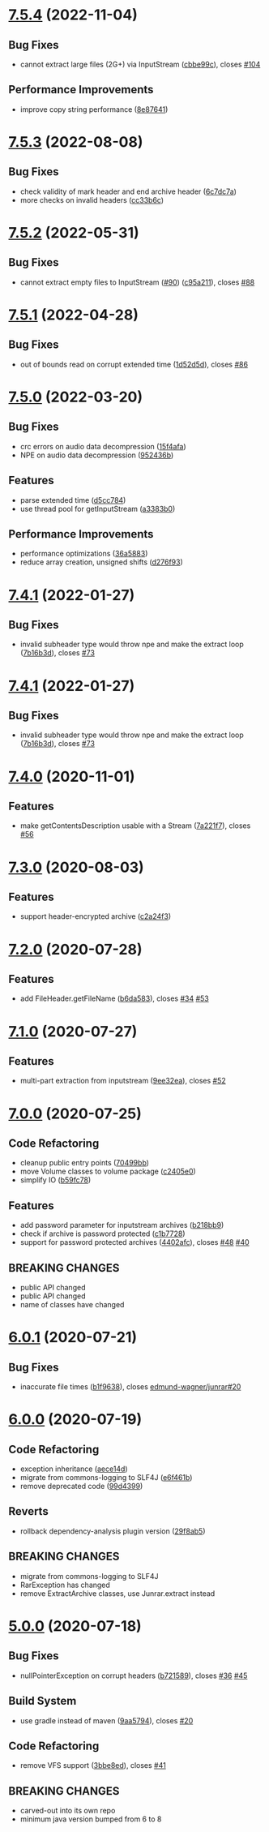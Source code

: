 # [7.5.4](https://github.com/junrar/junrar/compare/v7.5.3...v7.5.4) (2022-11-04)


## Bug Fixes

* cannot extract large files (2G+) via InputStream ([cbbe99c](https://github.com/junrar/junrar/commit/cbbe99c45b6db8f2c2c8bec99db574729c0070c3)), closes [#104](https://github.com/junrar/junrar/issues/104)


## Performance Improvements

* improve copy string performance ([8e87641](https://github.com/junrar/junrar/commit/8e876416c5e6055eb7a9acce887f95a63e8c937b))

# [7.5.3](https://github.com/junrar/junrar/compare/v7.5.2...v7.5.3) (2022-08-08)


## Bug Fixes

* check validity of mark header and end archive header ([6c7dc7a](https://github.com/junrar/junrar/commit/6c7dc7af33e8a77b16ab2b12731be739994592e1))
* more checks on invalid headers ([cc33b6c](https://github.com/junrar/junrar/commit/cc33b6c179daa4a79899cec897857995bd6d1400))

# [7.5.2](https://github.com/junrar/junrar/compare/v7.5.1...v7.5.2) (2022-05-31)


## Bug Fixes

* cannot extract empty files to InputStream ([#90](https://github.com/junrar/junrar/issues/90)) ([c95a211](https://github.com/junrar/junrar/commit/c95a211a47466b2ca2f568edbb22dc976b22031d)), closes [#88](https://github.com/junrar/junrar/issues/88)

# [7.5.1](https://github.com/junrar/junrar/compare/v7.5.0...v7.5.1) (2022-04-28)


## Bug Fixes

* out of bounds read on corrupt extended time ([1d52d5d](https://github.com/junrar/junrar/commit/1d52d5d308afa607bce6fc5253bf950193e35852)), closes [#86](https://github.com/junrar/junrar/issues/86)

# [7.5.0](https://github.com/junrar/junrar/compare/v7.4.1...v7.5.0) (2022-03-20)


## Bug Fixes

* crc errors on audio data decompression ([15f4afa](https://github.com/junrar/junrar/commit/15f4afa23eff69c2e0f3c906815777abf5ac267c))
* NPE on audio data decompression ([952436b](https://github.com/junrar/junrar/commit/952436b204614a747fe8a401d213196cd326d818))


## Features

* parse extended time ([d5cc784](https://github.com/junrar/junrar/commit/d5cc784c937f461be1e71a7a92b4018af8aef8c7))
* use thread pool for getInputStream ([a3383b0](https://github.com/junrar/junrar/commit/a3383b0dc4db5c5c29334abadd42688fa5ea583b))


## Performance Improvements

* performance optimizations ([36a5883](https://github.com/junrar/junrar/commit/36a58836c3abd042a9c2cb544d7bbf8aec7beeb7))
* reduce array creation, unsigned shifts ([d276f93](https://github.com/junrar/junrar/commit/d276f937c0c328a4450164d138b3bc60db4f2542))

# [7.4.1](https://github.com/junrar/junrar/compare/v7.4.0...v7.4.1) (2022-01-27)


## Bug Fixes

* invalid subheader type would throw npe and make the extract loop ([7b16b3d](https://github.com/junrar/junrar/commit/7b16b3d90b91445fd6af0adfed22c07413d4fab7)), closes [#73](https://github.com/junrar/junrar/issues/73)

# [7.4.1](https://github.com/junrar/junrar/compare/v7.4.0...v7.4.1) (2022-01-27)


## Bug Fixes

* invalid subheader type would throw npe and make the extract loop ([7b16b3d](https://github.com/junrar/junrar/commit/7b16b3d90b91445fd6af0adfed22c07413d4fab7)), closes [#73](https://github.com/junrar/junrar/issues/73)

# [7.4.0](https://github.com/junrar/junrar/compare/v7.3.0...v7.4.0) (2020-11-01)


## Features

* make getContentsDescription usable with a Stream ([7a221f7](https://github.com/junrar/junrar/commit/7a221f7686e79d6d5fbd5fbc7573796b4057119d)), closes [#56](https://github.com/junrar/junrar/issues/56)

# [7.3.0](https://github.com/junrar/junrar/compare/v7.2.0...v7.3.0) (2020-08-03)


## Features

* support header-encrypted archive ([c2a24f3](https://github.com/junrar/junrar/commit/c2a24f3c509c4a10b8a03377e117a50013fdb16b))

# [7.2.0](https://github.com/junrar/junrar/compare/v7.1.0...v7.2.0) (2020-07-28)


## Features

* add FileHeader.getFileName ([b6da583](https://github.com/junrar/junrar/commit/b6da583ffbb861219fe20877fb78bf5092996914)), closes [#34](https://github.com/junrar/junrar/issues/34) [#53](https://github.com/junrar/junrar/issues/53)

# [7.1.0](https://github.com/junrar/junrar/compare/v7.0.0...v7.1.0) (2020-07-27)


## Features

* multi-part extraction from inputstream ([9ee32ea](https://github.com/junrar/junrar/commit/9ee32eafc12436b625c020ac96cd2a4e091af972)), closes [#52](https://github.com/junrar/junrar/issues/52)

# [7.0.0](https://github.com/junrar/junrar/compare/v6.0.1...v7.0.0) (2020-07-25)


## Code Refactoring

* cleanup public entry points ([70499bb](https://github.com/junrar/junrar/commit/70499bb89442098048af183ab3ca77fca0fd92da))
* move Volume classes to volume package ([c2405e0](https://github.com/junrar/junrar/commit/c2405e04e1dbeb06b01dff419189105321d243e5))
* simplify IO ([b59fc78](https://github.com/junrar/junrar/commit/b59fc78f10f9b650d73ad72a60e139adb4dff09e))


## Features

* add password parameter for inputstream archives ([b218bb9](https://github.com/junrar/junrar/commit/b218bb973ae2ddbb59cae7ba7558b7accab70091))
* check if archive is password protected ([c1b7728](https://github.com/junrar/junrar/commit/c1b77289ccfcf36061513ae419cf1770b76c0d57))
* support for password protected archives ([4402afc](https://github.com/junrar/junrar/commit/4402afc0c5a6a53e8dc10956b902f2fe0e960c7e)), closes [#48](https://github.com/junrar/junrar/issues/48) [#40](https://github.com/junrar/junrar/issues/40)


## BREAKING CHANGES

* public API changed
* public API changed
* name of classes have changed

# [6.0.1](https://github.com/junrar/junrar/compare/v6.0.0...v6.0.1) (2020-07-21)


## Bug Fixes

* inaccurate file times ([b1f9638](https://github.com/junrar/junrar/commit/b1f96385ff1738c1488b26968f71413f2a5085d4)), closes [edmund-wagner/junrar#20](https://github.com/edmund-wagner/junrar/issues/20)

# [6.0.0](https://github.com/junrar/junrar/compare/v5.0.0...v6.0.0) (2020-07-19)


## Code Refactoring

* exception inheritance ([aece14d](https://github.com/junrar/junrar/commit/aece14d42ec402e40f6600cbdb576b717a4220bc))
* migrate from commons-logging to SLF4J ([e6f461b](https://github.com/junrar/junrar/commit/e6f461b60875e582ac54ee4b8b3a23744d5d97c0))
* remove deprecated code ([99d4399](https://github.com/junrar/junrar/commit/99d43991023ca8d510663f9816a88c7796f7b210))


## Reverts

* rollback dependency-analysis plugin version ([29f8ab5](https://github.com/junrar/junrar/commit/29f8ab5ac250666823324e7b3ded5f1461b8290d))


## BREAKING CHANGES

* migrate from commons-logging to SLF4J
* RarException has changed
* remove ExtractArchive classes, use Junrar.extract instead

# [5.0.0](https://github.com/junrar/junrar/compare/v4.0.0...v5.0.0) (2020-07-18)


## Bug Fixes

* nullPointerException on corrupt headers ([b721589](https://github.com/junrar/junrar/commit/b721589640bdbf142b5e2daebe5fc0d5c8fab388)), closes [#36](https://github.com/junrar/junrar/issues/36) [#45](https://github.com/junrar/junrar/issues/45)


## Build System

* use gradle instead of maven ([9aa5794](https://github.com/junrar/junrar/commit/9aa579434ed50ee4150c696ba359ac7fa3cb557f)), closes [#20](https://github.com/junrar/junrar/issues/20)


## Code Refactoring

* remove VFS support ([3bbe8ed](https://github.com/junrar/junrar/commit/3bbe8eda39fb7d289bfacfda97169de035112416)), closes [#41](https://github.com/junrar/junrar/issues/41)


## BREAKING CHANGES

* carved-out into its own repo
* minimum java version bumped from 6 to 8
